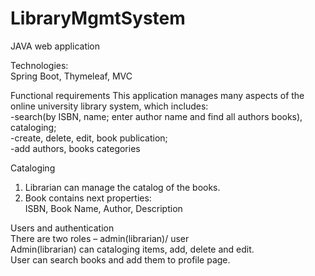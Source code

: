 # LibraryMgmtSystem

JAVA web application <br />

Technologies: <br />
 Spring Boot, Thymeleaf, MVC<br />

Functional requirements
This application manages many aspects of the online university library system, which includes: <br />
-search(by ISBN, name;  enter author name and find all authors books), cataloging;<br />
-create, delete, edit, book publication;<br />
-add authors, books categories<br />

Cataloging <br />
1. Librarian can manage the catalog of the books. <br />
2. Book contains next properties: <br />
ISBN, Book Name, Author, Description

Users and authentication<br />
There are two roles – admin(librarian)/ user<br />
Admin(librarian) can cataloging items, add, delete and edit.<br />
User can search books and add them to profile page.<br />

